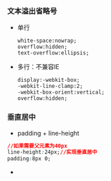 ### 文本溢出省略号

* 单行
  ```
  white-space:nowrap;
  overflow:hidden;
  text-overflow:ellipsis;
  ```
* 多行：不兼容IE
  ```
  display:-webkit-box;
  -webkit-line-clamp:2;
  -webkit-box-orient:vertical;
  overflow:hidden;
  ```

### 垂直居中

* padding + line-height

```css
//如果需要父元素为40px
line-height:24px;//实现垂直居中
padding:8px 0;
```

* 


